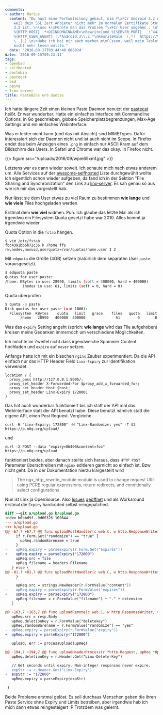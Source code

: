 ```yaml
---
comments:
- author: Marius
  content: "Du hast eine Portumleitung gebaut, die f\xFCr Android 3.2 nicht geht,
    weil dein SSL Zert Anbieter nicht mehr im normalen Zertifikate Storage von Android
    3.2 ist. \n\nso k\xF6nnte man das Problem f\xFCr User umgehen : \n\nRewriteCond
    %{HTTP_HOST} .*<DEINDOMAINNAME>\nRewriteCond %{SERVER_PORT}   !^443$\nRewriteCond
    %{HTTP_USER_AGENT} !.*Android.3\\.2.*\nRewriteRule  (.*)  https://%{HTTP_HOST}/$1
    \  [L] \n\nHabe ich bei mir auch machen m\xFCssen, weil mein Tablet mein Blog
    nicht mehr lesen wollte."
  date: '2016-09-17T09:44:40.608024'
date: '2016-09-15T09:23:11'
tags:
- openbsd
- selfhosted
- pastebin
- pastecat
- bsd
- paste
- linx-server
title: PasteBins und Quotas
---
```


Ich hatte längere Zeit einen kleinen Paste Daemon benutzt der
[pastecat](https://github.com/mvdan/pastecat) heißt. Er war wunderbar.
Hatte ein einfaches Interface mit Commandline Options, in Go geschrieben,
globale Speicherplatzbegrenzungen, Max-Age Settings und ein einfaches
Webinterface.

Was er leider nicht kann (und das mit Absicht) sind MIMETypes. Dafür
interessiert sich der Daemon nicht und ist auch nicht im Scope. In Firefox
endet das beim Anzeigen eines `.png` in einfach nur ASCII Kram auf dem
Bildschirm des Users. In Safari und Chrome war das okay. In Firefox nicht.

{{< figure src="/uploads/2016/09/wpm65xmf.jpg" >}}

Letztens war es dann wieder soweit. Ich schaute mich nach etwas anderem um.
Alle Services auf der
[awesome-selfhosted](https://github.com/Kickball/awesome-selfhosted#pastebins)
Liste durchgewühlt wollte ich eigentlich schon wieder aufgeben, da fand ich
in der Sektion "File Sharing and Synchronization" den Link zu
[linx-server](https://github.com/andreimarcu/linx-server). Es sah genau so
aus wie ich mir das vorgestellt hab.

Nur lässt sie dem User etwas zu viel Raum zu bestimmen **wie lange** und **wie
viele** Files hochgeladen werden.

Erstmal dem **wie viel** widmen. Puh. Ich glaube das letzte Mal als ich
irgendwo ein Filesystem Quota gesetzt habe war 2010. Alles kommt ja irgendwie
wieder.

Quota Option in die `fstab` hängen.

```
$ vim /etc/fstab
fbc4391bb6b72c36.k /home ffs rw,nodev,nosuid,userquota=/var/quotas/home.user 1 2
```

Mit `edquota` die Größe (4GB) setzen (natürlich dem separaten User `paste`
vorausgesetzt).

``` bash
$ edquota paste
Quotas for user paste:
/home: KBytes in use: 28990, limits (soft = 400000, hard = 400000)
        inodes in use: 61, limits (soft = 0, hard = 0)
```

Quota überprüfen

``` bash
$ quota -u paste
Disk quotas for user paste (uid 1006):
  Filesystem  KBytes    quota   limit   grace    files   quota   limit   grace
       /home   28990   400000  400000              61        0       0
```

Was das `expiry` Setting angeht (sprich: **wie lange** wird das File
aufgehoben) kreisen meine Gedanken immernoch um verschiedene
Möglichkeiten.

Ich möchte im Zweifel nicht dass irgendwelche Spammer Content hochladen und
`expire` auf `never` setzen.

Anfangs hatte ich mit ein bisschen `nginx` Zauber experimentiert. Da die
API einfach nur das HTTP Header Field `Linx-Expiry` zur Identifikation
verwendet.

```nginx
location / {
  proxy_pass http://127.0.0.1:5005/;
  proxy_set_header X-Forwarded-For $proxy_add_x_forwarded_for;
  proxy_set_header Host $host;
  proxy_set_header Linx-Expiry 172800;
}
```

Das hat auch wunderbar funktioniert bis ich statt der API mal das
Webinterface statt der API benutzt habe. Diese benutzt nämlich statt
die eigene API, einen Post Request. Vergleiche

    curl -H "Linx-Expiry: 172800" -H "Linx-Randomize: yes" -T $1 https://p.n0q.org/upload/

und

    curl -X POST --data "expiry=86400&content=foo" https://p.n0q.org/upload

funktioniert beides, aber danach stellte sich heraus, dass `HTTP POST` Parameter
überschreiben mit `nginx` editieren garnicht so einfach ist. Bzw nicht
geht. Da in der Dokumentation hierzu klargestellt wird

> The ngx_http_rewrite_module module is used to change request URI using
> PCRE regular expressions, return redirects, and conditionally select
> configurations.

Nun ist Linx ja OpenSource. Also
[Issues](https://github.com/andreimarcu/linx-server/issues/100)
[geöffnet](https://github.com/andreimarcu/linx-server/issues/99) und als
Workaround erstmal die `Expiry` hardcoded selbst reingepatched.

```diff
diff --git a/upload.go b/upload.go
index b0bbd9f..0d66326 100644
--- a/upload.go
+++ b/upload.go
@@ -67,7 +67,7 @@ func uploadPostHandler(c web.C, w http.ResponseWriter, r *http.Request) {
     if r.Form.Get("randomize") == "true" {
       upReq.randomBarename = true
     }
-    upReq.expiry = parseExpiry(r.Form.Get("expires"))
+    upReq.expiry = parseExpiry("172800")
     upReq.src = file
     upReq.filename = headers.Filename
   } else {
@@ -81,7 +81,7 @@ func uploadPostHandler(c web.C, w http.ResponseWriter, r *http.Request) {
     }

     upReq.src = strings.NewReader(r.FormValue("content"))
-    upReq.expiry = parseExpiry(r.FormValue("expires"))
+    upReq.expiry = parseExpiry("172800")
     upReq.filename = r.FormValue("filename") + "." + extension
   }

@@ -163,7 +163,7 @@ func uploadRemote(c web.C, w http.ResponseWriter, r *http.Request) {
   upReq.src = resp.Body
   upReq.deletionKey = r.FormValue("deletekey")
   upReq.randomBarename = r.FormValue("randomize") == "yes"
-  upReq.expiry = parseExpiry(r.FormValue("expiry"))
+  upReq.expiry = parseExpiry("172800")

   upload, err := processUpload(upReq)

@@ -194,7 +194,7 @@ func uploadHeaderProcess(r *http.Request, upReq *UploadRequest) {
   upReq.deletionKey = r.Header.Get("Linx-Delete-Key")

   // Get seconds until expiry. Non-integer responses never expire.
-  expStr := r.Header.Get("Linx-Expiry")
+  expStr := "172800"
   upReq.expiry = parseExpiry(expStr)

 }
```

Beide Probleme erstmal gelöst. Es soll durchaus Menschen geben
die ihren Paste Service ohne Expiry und Limits betreiben, aber irgendwie
hab ich mich dann etwas reingesteigert :P Trotzdem was gelernt.
